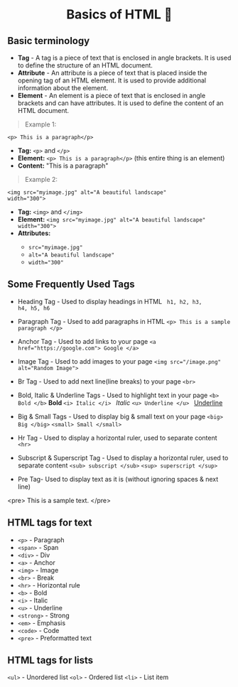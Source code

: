 <h1 align="center"> Basics of HTML  🚀</h1>

## Basic terminology
- **Tag** - A tag is a piece of text that is enclosed in angle brackets. It is used to define the structure of an HTML document.
- **Attribute** - An attribute is a piece of text that is placed inside the opening tag of an HTML element. It is used to provide additional information about the element.
- **Element** - An element is a piece of text that is enclosed in angle brackets and can have attributes. It is used to define the content of an HTML document.



> Example 1:

<code>&lt;p&gt; This is a paragraph&lt;/p&gt;</code>

<ul>
    <li><strong>Tag:</strong> <code>&lt;p&gt;</code> and <code>&lt;/p&gt;</code></li>
    <li><strong>Element:</strong> <code>&lt;p&gt; This is a paragraph&lt;/p&gt;</code> (this entire thing is an element)</li>
    <li><strong>Content:</strong> "This is a paragraph"</li>
</ul>

> Example 2:  

<code>&lt;img src="myimage.jpg" alt="A beautiful landscape" width="300"&gt;</code>

<ul>
    <li><strong>Tag:</strong> <code>&lt;img&gt;</code> and <code>&lt;/img&gt;</code></li>
    <li><strong>Element:</strong> <code>&lt;img src="myimage.jpg" alt="A beautiful landscape" width="300"&gt;</code></li>
    <li><strong>Attributes:</strong></li>
        <ul>
            <li><code>src="myimage.jpg"</code></li>
            <li><code>alt="A beautiful landscape"</code></li>
            <li><code>width="300"</code></li>
        </ul>
</ul>

## Some Frequently Used Tags 
- Heading Tag - Used to display headings in HTML
<code> h1, h2, h3, h4, h5, h6 </code>

- Paragraph Tag - Used to add paragraphs in HTML
``` <p> This is a sample paragraph </p> ```

- Anchor Tag - Used to add links to your page
``` <a href="https://google.com"> Google </a>  ```

- Image Tag - Used to add images to your page
```<img src="/image.png" alt="Random Image">```

- Br Tag - Used to add next line(line breaks) to your page
```<br>```

- Bold, Italic & Underline Tags - Used to highlight text in your page
``` <b> Bold </b> ```  <b> Bold </b>
```<i> Italic </i> ``` <i> Italic </i>
```<u> Underline </u> ``` <u> Underline </u>

- Big & Small Tags - Used to display big & small text on your page
```<big> Big </big>``` 
```<small> Small </small>```

- Hr Tag - Used to display a horizontal ruler, used to separate content
``` <hr>```

- Subscript & Superscript Tag - Used to display a horizontal ruler, used to separate content
```<sub> subscript </sub>```
```<sup> superscript </sup>```

- Pre Tag- Used to display text as it is (without ignoring spaces & next line)


&lt;pre&gt;
This
is a sample
text.
&lt;/pre&gt;

## HTML tags for text
- ```<p>``` - Paragraph
- ```<span>``` - Span
- ```<div>``` - Div
- ```<a>``` - Anchor
- ```<img>``` - Image
- ```<br>``` - Break
- ```<hr>``` - Horizontal rule
- ```<b>``` - Bold
- ```<i>``` - Italic
- ```<u>``` - Underline
- ```<strong>``` - Strong
- ```<em>``` - Emphasis
- ```<code>``` - Code
- ```<pre>``` - Preformatted text

## HTML tags for lists
```<ul>``` - Unordered list
```<ol>``` - Ordered list
```<li>``` - List item


##
